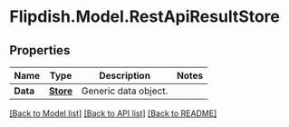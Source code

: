 # Flipdish.Model.RestApiResultStore
## Properties

Name | Type | Description | Notes
------------ | ------------- | ------------- | -------------
**Data** | [**Store**](Store.md) | Generic data object. | 

[[Back to Model list]](../README.md#documentation-for-models) [[Back to API list]](../README.md#documentation-for-api-endpoints) [[Back to README]](../README.md)


